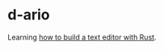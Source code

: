 # d-ario

Learning [how to build a text editor with Rust](https://www.philippflenker.com/hecto-chapter-1/).